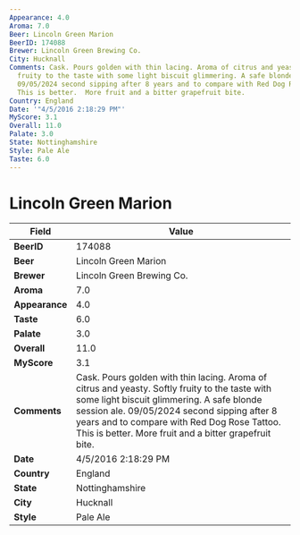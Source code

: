 ```yaml
---
Appearance: 4.0
Aroma: 7.0
Beer: Lincoln Green Marion
BeerID: 174088
Brewer: Lincoln Green Brewing Co.
City: Hucknall
Comments: Cask. Pours golden with thin lacing. Aroma of citrus and yeasty. Softly
  fruity to the taste with some light biscuit glimmering. A safe blonde session ale.
  09/05/2024 second sipping after 8 years and to compare with Red Dog Rose Tattoo.
  This is better.  More fruit and a bitter grapefruit bite.
Country: England
Date: '"4/5/2016 2:18:29 PM"'
MyScore: 3.1
Overall: 11.0
Palate: 3.0
State: Nottinghamshire
Style: Pale Ale
Taste: 6.0
---
```


# Lincoln Green Marion

| Field         | Value |
|---------------|-------|
| **BeerID** | 174088 |
| **Beer** | Lincoln Green Marion |
| **Brewer** | Lincoln Green Brewing Co. |
| **Aroma** | 7.0 |
| **Appearance** | 4.0 |
| **Taste** | 6.0 |
| **Palate** | 3.0 |
| **Overall** | 11.0 |
| **MyScore** | 3.1 |
| **Comments** | Cask. Pours golden with thin lacing. Aroma of citrus and yeasty. Softly fruity to the taste with some light biscuit glimmering. A safe blonde session ale. 09/05/2024 second sipping after 8 years and to compare with Red Dog Rose Tattoo. This is better.  More fruit and a bitter grapefruit bite. |
| **Date** | 4/5/2016 2:18:29 PM |
| **Country** | England |
| **State** | Nottinghamshire |
| **City** | Hucknall |
| **Style** | Pale Ale |
